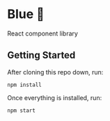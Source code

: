 # Blue 🔷

React component library


## Getting Started

After cloning this repo down, run:

```
npm install
```

Once everything is installed, run:

```
npm start
```
